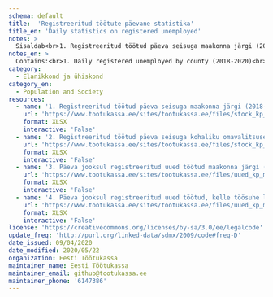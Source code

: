 ```yaml
---
schema: default
title:  'Registreeritud töötute päevane statistika'
title_en: 'Daily statistics on registered unemployed'
notes: >
  Sisaldab<br>1. Registreeritud töötud päeva seisuga maakonna järgi (2018-2020)<br>2. Registreeritud töötud päeva seisuga kohaliku     omavalitsuse järgi (2018-2020)<br>3. Päeva jooksul registreeritud uued töötud maakonna järgi (2019-2020)<br>4. Päeva jooksul registreeritud uued töötud, kelle töösuhe lõppes koondamisega maakonna järgi (2019-2020). Kui teil ei õnnestu alla laadida kõige värskemat faili, on veebilehitseja vanema faili mällu jätnud. Selle parandamiseks tuleb veebilehitseja vahemälu tühjendada. Pärast vahemälu tühjendamist sulgege veebilehitseja ja proovige uuesti.
notes_en: >
  Contains:<br>1. Daily registered unemployed by county (2018-2020)<br>2. Daily registered unemployed by local government (2018-2020)<br>3. New unemployed registered during the day by county (2019-2020)<br>4. New unemployed registered during the day, whose employment ended with redundancy by county (2019-2020). If you can't download the most recent file, the web browser has left the older file in memory. To fix this, you need to clear your browser's cache. After clearing the cache, close the web browser and try again.
category:
  - Elanikkond ja ühiskond
category_en:
  - Population and Society
resources:
  - name: '1. Registreeritud töötud päeva seisuga maakonna järgi (2018-2020)'
    url: 'https://www.tootukassa.ee/sites/tootukassa.ee/files/stock_kp_mk_day.xlsx'
    format: XLSX
    interactive: 'False'
  - name: '2. Registreeritud töötud päeva seisuga kohaliku omavalitsuse järgi (2018-2020)'
    url: 'https://www.tootukassa.ee/sites/tootukassa.ee/files/stock_kp_mk_kov_day.xlsx'
    format: XLSX
    interactive: 'False'
  - name: '3. Päeva jooksul registreeritud uued töötud maakonna järgi (2019-2020)'
    url: 'https://www.tootukassa.ee/sites/tootukassa.ee/files/uued_kp_mk_day.xlsx'
    format: XLSX
    interactive: 'False'
  - name: '4. Päeva jooksul registreeritud uued töötud, kelle töösuhe lõppes koondamisega maakonna järgi (2019-2020)'
    url: 'https://www.tootukassa.ee/sites/tootukassa.ee/files/uued_kp_mk_koondamine_day.xlsx'
    format: XLSX
    interactive: 'False'
license: 'https://creativecommons.org/licenses/by-sa/3.0/ee/legalcode'
update_freq: 'http://purl.org/linked-data/sdmx/2009/code#freq-D'
date_issued: 09/04/2020 
date_modified: 2020/05/22
organization: Eesti Töötukassa
maintainer_name: Eesti Töötukassa
maintainer_email: github@tootukassa.ee
maintainer_phone: '6147386'
---
```


